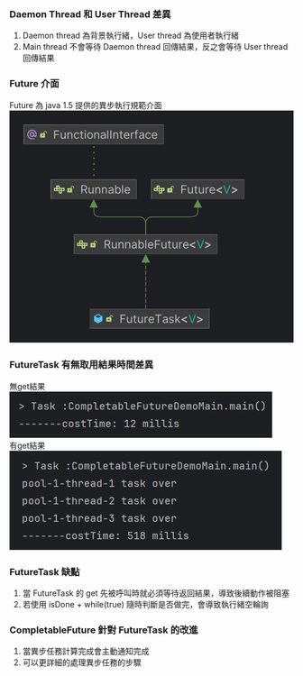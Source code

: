 ### Daemon Thread 和 User Thread 差異
1. Daemon thread 為背景執行緒，User thread 為使用者執行緒
2. Main thread 不會等待 Daemon thread 回傳結果，反之會等待 User thread 回傳結果

### Future 介面
Future 為 java 1.5 提供的異步執行規範介面
![alt Future UML](./images/RunnableFuture.jpg)


### FutureTask 有無取用結果時間差異
無get結果   
![alt 無get結果](./images/FutureTaskNotGetResult.jpg)   
有get結果   
![alt 無get結果](./images/FutureTaskGetResult.jpg)   


### FutureTask 缺點
1. 當 FutureTask 的 get 先被呼叫時就必須等待返回結果，導致後續動作被阻塞
2. 若使用 isDone + while(true) 隨時判斷是否做完，會導致執行緒空輪詢

### CompletableFuture 針對 FutureTask 的改進
1. 當異步任務計算完成會主動通知完成
2. 可以更詳細的處理異步任務的步驟
